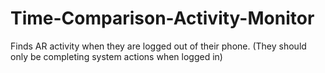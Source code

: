 # Time-Comparison-Activity-Monitor
Finds AR activity when they are logged out of their phone. (They should only be completing system actions when logged in)
